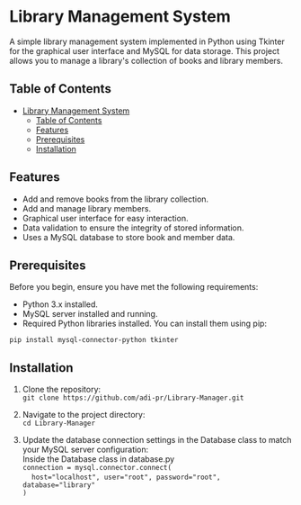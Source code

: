# Library Management System

A simple library management system implemented in Python using Tkinter for the graphical user interface and MySQL for data storage. This project allows you to manage a library's collection of books and library members.

## Table of Contents 

- [Library Management System](#library-management-system)
  - [Table of Contents](#table-of-contents)
  - [Features](#features)
  - [Prerequisites](#prerequisites)
  - [Installation](#installation)


## Features

- Add and remove books from the library collection.
- Add and manage library members.
- Graphical user interface for easy interaction.
- Data validation to ensure the integrity of stored information.
- Uses a MySQL database to store book and member data.


## Prerequisites

Before you begin, ensure you have met the following requirements:

- Python 3.x installed.
- MySQL server installed and running.
- Required Python libraries installed. You can install them using pip:

```pip install mysql-connector-python tkinter```

## Installation 
1. Clone the repository:  
    ```git clone https://github.com/adi-pr/Library-Manager.git```

2. Navigate to the project directory:  
   ```cd Library-Manager```

3. Update the database connection settings in the Database class to match your MySQL server configuration:  
    Inside the Database class in database.py  
``` connection = mysql.connector.connect( ```  
&nbsp; &nbsp; ```host="localhost", user="root", password="root", database="library" ```  
   ``` ) ```
